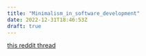 ```yaml
---
title: "Minimalism_in_software_development"
date: 2022-12-31T18:46:53Z
draft: true
---
```

[this reddit thread](https://www.reddit.com/r/minimalism/comments/zzlce3/minimalism_as_a_guiding_principle_in_software/)
